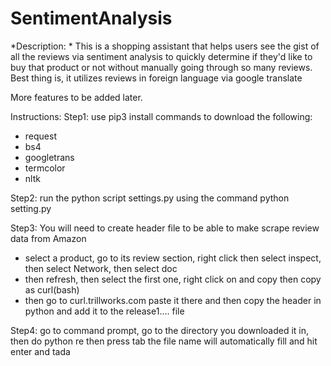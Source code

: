# SentimentAnalysis
*Description: * This is a shopping assistant that helps users see the gist of all the reviews via sentiment analysis 
to quickly determine if they'd like to buy that product or not without manually going through so many reviews.
Best thing is, it utilizes reviews in foreign language via google translate

More features to be added later.

Instructions: 
Step1: use pip3 install commands to download the following:
- request
- bs4
- googletrans
- termcolor
- nltk

Step2: run the python script settings.py using the command python setting.py

Step3: You will need to create header file to be able to make scrape review data from Amazon
- select a product, go to its review section, right click then select inspect, then select Network, then select doc
- then refresh, then select the first one, right click on and copy then copy as curl(bash)
- then go to curl.trillworks.com paste it there and then copy the header in python and add it to the release1.... file

Step4: go to command prompt, go to the directory you downloaded it in, then do python re then press tab the file name will automatically fill and hit enter and tada
